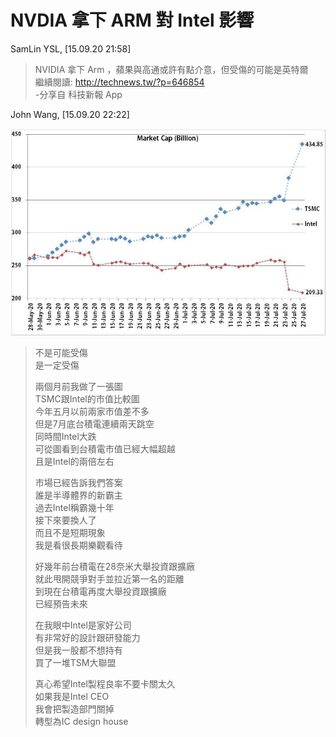 # NVDIA 拿下 ARM 對 Intel 影響

SamLin YSL, [15.09.20 21:58]

> NVIDIA 拿下 Arm ，蘋果與高通或許有點介意，但受傷的可能是英特爾  
> 繼續閱讀: <http://technews.tw/?p=646854>  
> -分享自 科技新報 App  

John Wang, [15.09.20 22:22]

![](./nvidia-arm-intel-001.jpg)

> 不是可能受傷  
> 是一定受傷
> 
> 兩個月前我做了一張圖  
> TSMC跟Intel的市值比較圖  
> 今年五月以前兩家市值差不多  
> 但是7月底台積電連續兩天跳空  
> 同時間Intel大跌  
> 可從圖看到台積電市值已經大幅超越  
> 且是Intel的兩倍左右  
> 
> 市場已經告訴我們答案  
> 誰是半導體界的新霸主  
> 過去Intel稱霸幾十年  
> 接下來要換人了  
> 而且不是短期現象  
> 我是看很長期樂觀看待  
> 
> 好幾年前台積電在28奈米大舉投資跟擴廠  
> 就此甩開競爭對手並拉近第一名的距離  
> 到現在台積電再度大舉投資跟擴廠  
> 已經預告未來  
> 
> 在我眼中Intel是家好公司  
> 有非常好的設計跟研發能力  
> 但是我一股都不想持有  
> 買了一堆TSM大聯盟  
> 
> 真心希望Intel製程良率不要卡關太久  
> 如果我是Intel CEO  
> 我會把製造部門關掉  
> 轉型為IC design house  
> 